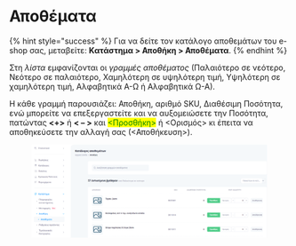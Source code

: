 # Αποθέματα

{% hint style="success" %}
Για να δείτε τον κατάλογο αποθεμάτων του e-shop σας, μεταβείτε: **Κατάστημα > Αποθήκη > Αποθέματα**.
{% endhint %}

Στη _λίστα_ εμφανίζονται οι _γραμμές αποθέματος_ (Παλαιότερο σε νεότερο, Νεότερο σε παλαιότερο, Χαμηλότερη σε υψηλότερη τιμή, Υψηλότερη σε χαμηλότερη τιμή, Αλφαβητικά Α-Ω ή Αλφαβητικά Ω-Α).&#x20;

Η κάθε γραμμή παρουσιάζει: Αποθήκη, αριθμό SKU, Διαθέσιμη Ποσότητα, ενώ μπορείτε να επεξεργαστείτε και να αυξομειώσετε την Ποσότητα, πατώντας **<+>** ή **< – >** και <mark style="color:green;"><Προσθήκη></mark> ή <Ορισμός> κι έπειτα να αποθηκεύσετε την αλλαγή σας (<Αποθήκευση>).

<figure><img src="../../.gitbook/assets/ScreenHunter 75.png" alt=""><figcaption></figcaption></figure>
